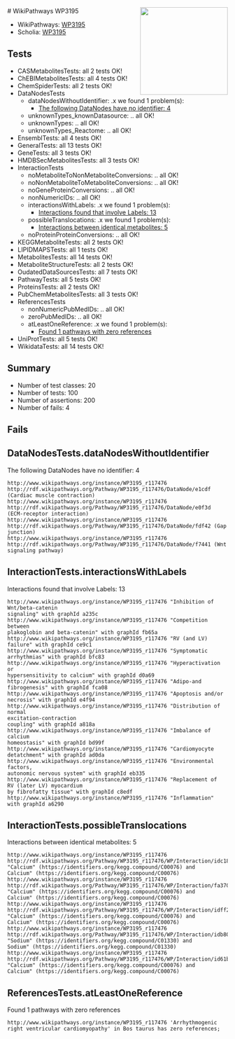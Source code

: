 <img style="float: right; width: 200px" src="https://upload.wikimedia.org/wikipedia/commons/thumb/8/83/Wplogo_with_text_500.png/640px-Wplogo_with_text_500.png" />
# WikiPathways WP3195

* WikiPathways: [WP3195](https://identifiers.org/wikipathways:WP3195)
* Scholia: [WP3195](https://scholia.toolforge.org/wikipathways/WP3195)
## Tests
* CASMetabolitesTests: all 2 tests OK!
* ChEBIMetabolitesTests: all 4 tests OK!
* ChemSpiderTests: all 2 tests OK!
* DataNodesTests
    * dataNodesWithoutIdentifier: .x we found 1 problem(s):
        * [The following DataNodes have no identifier: 4](#d2d32fa3)
    * unknownTypes_knownDatasource: .. all OK!
    * unknownTypes: .. all OK!
    * unknownTypes_Reactome: .. all OK!
* EnsemblTests: all 4 tests OK!
* GeneralTests: all 13 tests OK!
* GeneTests: all 3 tests OK!
* HMDBSecMetabolitesTests: all 3 tests OK!
* InteractionTests
    * noMetaboliteToNonMetaboliteConversions: .. all OK!
    * noNonMetaboliteToMetaboliteConversions: .. all OK!
    * noGeneProteinConversions: .. all OK!
    * nonNumericIDs: .. all OK!
    * interactionsWithLabels: .x we found 1 problem(s):
        * [Interactions found that involve Labels: 13](#fe97a8bb)
    * possibleTranslocations: .x we found 1 problem(s):
        * [Interactions between identical metabolites: 5](#d59038c8)
    * noProteinProteinConversions: .. all OK!
* KEGGMetaboliteTests: all 2 tests OK!
* LIPIDMAPSTests: all 1 tests OK!
* MetabolitesTests: all 14 tests OK!
* MetaboliteStructureTests: all 2 tests OK!
* OudatedDataSourcesTests: all 7 tests OK!
* PathwayTests: all 5 tests OK!
* ProteinsTests: all 2 tests OK!
* PubChemMetabolitesTests: all 3 tests OK!
* ReferencesTests
    * nonNumericPubMedIDs: .. all OK!
    * zeroPubMedIDs: .. all OK!
    * atLeastOneReference: .x we found 1 problem(s):
        * [Found 1 pathways with zero references](#35eb778e)
* UniProtTests: all 5 tests OK!
* WikidataTests: all 14 tests OK!


## Summary

* Number of test classes: 20
* Number of tests: 100
* Number of assertions: 200
* Number of fails: 4

## Fails

<a name="d2d32fa3" />

## DataNodesTests.dataNodesWithoutIdentifier

The following DataNodes have no identifier: 4
```
http://www.wikipathways.org/instance/WP3195_r117476 http://rdf.wikipathways.org/Pathway/WP3195_r117476/DataNode/e1cdf (Cardiac muscle contraction)
http://www.wikipathways.org/instance/WP3195_r117476 http://rdf.wikipathways.org/Pathway/WP3195_r117476/DataNode/e0f3d (ECM-receptor interaction)
http://www.wikipathways.org/instance/WP3195_r117476 http://rdf.wikipathways.org/Pathway/WP3195_r117476/DataNode/fdf42 (Gap junction)
http://www.wikipathways.org/instance/WP3195_r117476 http://rdf.wikipathways.org/Pathway/WP3195_r117476/DataNode/f7441 (Wnt signaling pathway)
```

<a name="fe97a8bb" />

## InteractionTests.interactionsWithLabels

Interactions found that involve Labels: 13
```
http://www.wikipathways.org/instance/WP3195_r117476 "Inhibition of Wnt/beta-catenin
signaling" with graphId a235c
http://www.wikipathways.org/instance/WP3195_r117476 "Competition between
plakoglobin and beta-catenin" with graphId fb65a
http://www.wikipathways.org/instance/WP3195_r117476 "RV (and LV) failure" with graphId ce9c1
http://www.wikipathways.org/instance/WP3195_r117476 "Symptomatic
arrhythmias" with graphId bfc83
http://www.wikipathways.org/instance/WP3195_r117476 "Hyperactivation or
hypersensitivity to calcium" with graphId d0a69
http://www.wikipathways.org/instance/WP3195_r117476 "Adipo-and
fibrogenesis" with graphId fca08
http://www.wikipathways.org/instance/WP3195_r117476 "Apoptosis and/or
necrosis" with graphId e4f94
http://www.wikipathways.org/instance/WP3195_r117476 "Distribution of normal
excitation-contraction
coupling" with graphId a818a
http://www.wikipathways.org/instance/WP3195_r117476 "Imbalance of calcium
homeostasis" with graphId bd99f
http://www.wikipathways.org/instance/WP3195_r117476 "Cardiomyocyte
detatchment" with graphId ad0da
http://www.wikipathways.org/instance/WP3195_r117476 "Environmental factors,
autonomic nervous system" with graphId eb335
http://www.wikipathways.org/instance/WP3195_r117476 "Replacement of
RV (later LV) myocardium
by fibrofatty tissue" with graphId c8edf
http://www.wikipathways.org/instance/WP3195_r117476 "Inflammation" with graphId a6290
```

<a name="d59038c8" />

## InteractionTests.possibleTranslocations

Interactions between identical metabolites: 5
```
http://www.wikipathways.org/instance/WP3195_r117476 http://rdf.wikipathways.org/Pathway/WP3195_r117476/WP/Interaction/idc187ff81 "Calcium" (https://identifiers.org/kegg.compound/C00076) and 
Calcium" (https://identifiers.org/kegg.compound/C00076)
http://www.wikipathways.org/instance/WP3195_r117476 http://rdf.wikipathways.org/Pathway/WP3195_r117476/WP/Interaction/fa370 "Calcium" (https://identifiers.org/kegg.compound/C00076) and 
Calcium" (https://identifiers.org/kegg.compound/C00076)
http://www.wikipathways.org/instance/WP3195_r117476 http://rdf.wikipathways.org/Pathway/WP3195_r117476/WP/Interaction/idff24f0c "Calcium" (https://identifiers.org/kegg.compound/C00076) and 
Calcium" (https://identifiers.org/kegg.compound/C00076)
http://www.wikipathways.org/instance/WP3195_r117476 http://rdf.wikipathways.org/Pathway/WP3195_r117476/WP/Interaction/idb803aede "Sodium" (https://identifiers.org/kegg.compound/C01330) and 
Sodium" (https://identifiers.org/kegg.compound/C01330)
http://www.wikipathways.org/instance/WP3195_r117476 http://rdf.wikipathways.org/Pathway/WP3195_r117476/WP/Interaction/id61b0d9c7 "Calcium" (https://identifiers.org/kegg.compound/C00076) and 
Calcium" (https://identifiers.org/kegg.compound/C00076)
```

<a name="35eb778e" />

## ReferencesTests.atLeastOneReference

Found 1 pathways with zero references
```
http://www.wikipathways.org/instance/WP3195_r117476 'Arrhythmogenic right ventricular cardiomyopathy' in Bos taurus has zero references; 
```

